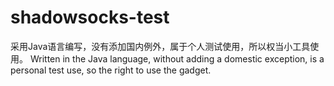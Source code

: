 # shadowsocks-test
采用Java语言编写，没有添加国内例外，属于个人测试使用，所以权当小工具使用。
Written in the Java language, without adding a domestic exception, is a personal test use, so the right to use the gadget.
